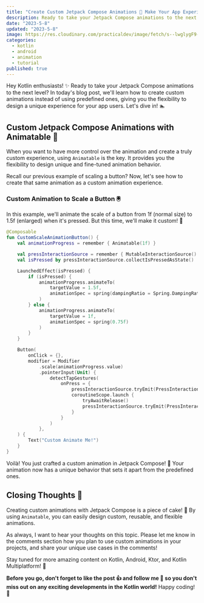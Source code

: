 ```yaml
---
title: "Create Custom Jetpack Compose Animations 🎨 Make Your App Experience Truly Unique"
description: Ready to take your Jetpack Compose animations to the next level? In today's blog post, we'll learn how to create custom animations instead of using predefined ones, giving you the flexibility to design a unique experience for your app users.
date: "2023-5-8"
updated: "2023-5-8"
image: https://res.cloudinary.com/practicaldev/image/fetch/s--lwglygF9--/c_imagga_scale,f_auto,fl_progressive,h_420,q_auto,w_1000/https://dev-to-uploads.s3.amazonaws.com/uploads/articles/laxgx2f39sn9vzox4844.png
categories:
  - kotlin
  - android
  - animation
  - tutorial
published: true
---
```


Hey Kotlin enthusiasts! ✨ Ready to take your Jetpack Compose animations to the next level? In today's blog post, we'll learn how to create custom animations instead of using predefined ones, giving you the flexibility to design a unique experience for your app users. Let's dive in! 🏊

## Custom Jetpack Compose Animations with Animatable 🎉

When you want to have more control over the animation and create a truly custom experience, using `Animatable` is the key. It provides you the flexibility to design unique and fine-tuned animation behavior.

Recall our previous example of scaling a button? Now, let's see how to create that same animation as a custom animation experience.

### Custom Animation to Scale a Button 🖲️

In this example, we'll animate the scale of a button from 1f (normal size) to 1.5f (enlarged) when it's pressed. But this time, we'll make it custom! 🌟

```kotlin
@Composable
fun CustomScaleAnimationButton() {
    val animationProgress = remember { Animatable(1f) }

    val pressInteractionSource = remember { MutableInteractionSource() }
    val isPressed by pressInteractionSource.collectIsPressedAsState()

    LaunchedEffect(isPressed) {
        if (isPressed) {
            animationProgress.animateTo(
                targetValue = 1.5f,
                animationSpec = spring(dampingRatio = Spring.DampingRatioLowBouncy)
            )
        } else {
            animationProgress.animateTo(
                targetValue = 1f,
                animationSpec = spring(0.75f)
            )
        }
    }

    Button(
        onClick = {},
        modifier = Modifier
            .scale(animationProgress.value)
            .pointerInput(Unit) {
                detectTapGestures(
                    onPress = {
                        pressInteractionSource.tryEmit(PressInteraction.Press())
                        coroutineScope.launch {
                            tryAwaitRelease()
                            pressInteractionSource.tryEmit(PressInteraction.Release())
                        }
                    }
                )
            },
    ) {
        Text("Custom Animate Me!")
    }
}
```

Voilà! You just crafted a custom animation in Jetpack Compose! 🏅 Your animation now has a unique behavior that sets it apart from the predefined ones.

## Closing Thoughts 🤔

Creating custom animations with Jetpack Compose is a piece of cake! 🍰 By using `Animatable`, you can easily design custom, reusable, and flexible animations.

As always, I want to hear your thoughts on this topic. Please let me know in the comments section how you plan to use custom animations in your projects, and share your unique use cases in the comments!

Stay tuned for more amazing content on Kotlin, Android, Ktor, and Kotlin Multiplatform! 🎉

**Before you go, don't forget to like the post 👍 and follow me 🔔 so you don't miss out on any exciting developments in the Kotlin world!** Happy coding! 🥳
